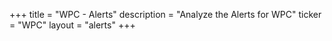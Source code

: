 +++
title = "WPC - Alerts"
description = "Analyze the Alerts for WPC"
ticker = "WPC"
layout = "alerts"
+++

